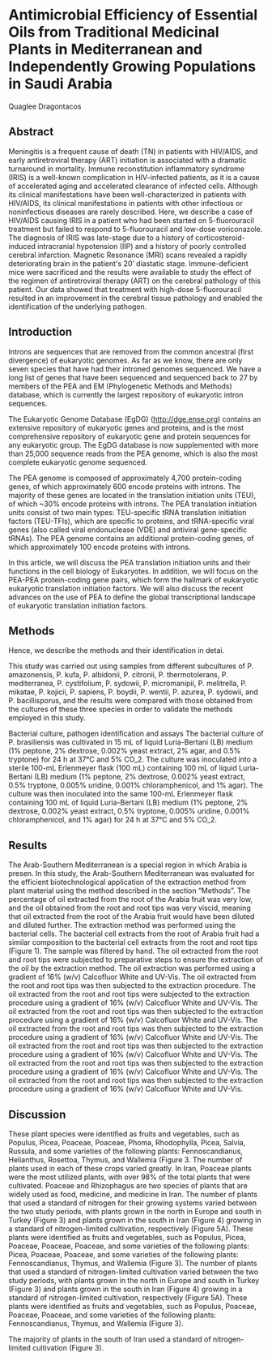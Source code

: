 # Antimicrobial Efficiency of Essential Oils from Traditional Medicinal Plants in Mediterranean and Independently Growing Populations in Saudi Arabia
Quaglee Dragontacos


## Abstract
Meningitis is a frequent cause of death (TN) in patients with HIV/AIDS, and early antiretroviral therapy (ART) initiation is associated with a dramatic turnaround in mortality. Immune reconstitution inflammatory syndrome (IRIS) is a well-known complication in HIV-infected patients, as it is a cause of accelerated aging and accelerated clearance of infected cells. Although its clinical manifestations have been well-characterized in patients with HIV/AIDS, its clinical manifestations in patients with other infectious or noninfectious diseases are rarely described. Here, we describe a case of HIV/AIDS causing IRIS in a patient who had been started on 5-fluorouracil treatment but failed to respond to 5-fluorouracil and low-dose voriconazole. The diagnosis of IRIS was late-stage due to a history of corticosteroid-induced intracranial hypotension (IIP) and a history of poorly controlled cerebral infarction. Magnetic Resonance (MRI) scans revealed a rapidly deteriorating brain in the patient's 20’ diastatic stage. Immune-deficient mice were sacrificed and the results were available to study the effect of the regimen of antiretroviral therapy (ART) on the cerebral pathology of this patient. Our data showed that treatment with high-dose 5-fluorouracil resulted in an improvement in the cerebral tissue pathology and enabled the identification of the underlying pathogen.


## Introduction
Introns are sequences that are removed from the common ancestral (first divergence) of eukaryotic genomes. As far as we know, there are only seven species that have had their introned genomes sequenced. We have a long list of genes that have been sequenced and sequenced back to 27 by members of the PEA and EM (Phylogenetic Methods and Methods) database, which is currently the largest repository of eukaryotic intron sequences.

The Eukaryotic Genome Database (EgDG) (http://dge.ense.org) contains an extensive repository of eukaryotic genes and proteins, and is the most comprehensive repository of eukaryotic gene and protein sequences for any eukaryotic group. The EgDG database is now supplemented with more than 25,000 sequence reads from the PEA genome, which is also the most complete eukaryotic genome sequenced.

The PEA genome is composed of approximately 4,700 protein-coding genes, of which approximately 600 encode proteins with introns. The majority of these genes are located in the translation initiation units (TEU), of which ~30% encode proteins with introns. The PEA translation initiation units consist of two main types: TEU-specific tRNA translation initiation factors (TEU-TFIs), which are specific to proteins, and tRNA-specific viral genes (also called viral endonuclease (VDE) and antiviral gene-specific tRNAs). The PEA genome contains an additional protein-coding genes, of which approximately 100 encode proteins with introns.

In this article, we will discuss the PEA translation initiation units and their functions in the cell biology of Eukaryotes. In addition, we will focus on the PEA-PEA protein-coding gene pairs, which form the hallmark of eukaryotic eukaryotic translation initiation factors. We will also discuss the recent advances on the use of PEA to define the global transcriptional landscape of eukaryotic translation initiation factors.


## Methods
Hence, we describe the methods and their identification in detai.

This study was carried out using samples from different subcultures of P. amazonensis, P. kufa, P. albidonii, P. citronii, P. thermotolerans, P. mediterranea, P. cystifolium, P. sydowii, P. micromanipii, P. melitrella, P. mikatae, P. kojicii, P. sapiens, P. boydii, P. wentii, P. azurea, P. sydowii, and P. bacillisporus, and the results were compared with those obtained from the cultures of these three species in order to validate the methods employed in this study.

Bacterial culture, pathogen identification and assays
The bacterial culture of P. brasiliensis was cultivated in 15 mL of liquid Luria-Bertani (LB) medium (1% peptone, 2% dextrose, 0.002% yeast extract, 2% agar, and 0.5% tryptone) for 24 h at 37°C and 5% CO_2. The culture was inoculated into a sterile 100-mL Erlenmeyer flask (100 mL) containing 100 mL of liquid Luria-Bertani (LB) medium (1% peptone, 2% dextrose, 0.002% yeast extract, 0.5% tryptone, 0.005% uridine, 0.001% chloramphenicol, and 1% agar). The culture was then inoculated into the same 100-mL Erlenmeyer flask containing 100 mL of liquid Luria-Bertani (LB) medium (1% peptone, 2% dextrose, 0.002% yeast extract, 0.5% tryptone, 0.005% uridine, 0.001% chloramphenicol, and 1% agar) for 24 h at 37°C and 5% CO_2.


## Results
The Arab-Southern Mediterranean is a special region in which Arabia is presen. In this study, the Arab-Southern Mediterranean was evaluated for the efficient biotechnological application of the extraction method from plant material using the method described in the section “Methods”. The percentage of oil extracted from the root of the Arabia fruit was very low, and the oil obtained from the root and root tips was very viscid, meaning that oil extracted from the root of the Arabia fruit would have been diluted and diluted further. The extraction method was performed using the bacterial cells. The bacterial cell extracts from the root of Arabia fruit had a similar composition to the bacterial cell extracts from the root and root tips (Figure 1). The sample was filtered by hand. The oil extracted from the root and root tips were subjected to preparative steps to ensure the extraction of the oil by the extraction method. The oil extraction was performed using a gradient of 16% (w/v) Calcofluor White and UV-Vis. The oil extracted from the root and root tips was then subjected to the extraction procedure. The oil extracted from the root and root tips were subjected to the extraction procedure using a gradient of 16% (w/v) Calcofluor White and UV-Vis. The oil extracted from the root and root tips was then subjected to the extraction procedure using a gradient of 16% (w/v) Calcofluor White and UV-Vis. The oil extracted from the root and root tips was then subjected to the extraction procedure using a gradient of 16% (w/v) Calcofluor White and UV-Vis. The oil extracted from the root and root tips was then subjected to the extraction procedure using a gradient of 16% (w/v) Calcofluor White and UV-Vis. The oil extracted from the root and root tips was then subjected to the extraction procedure using a gradient of 16% (w/v) Calcofluor White and UV-Vis. The oil extracted from the root and root tips was then subjected to the extraction procedure using a gradient of 16% (w/v) Calcofluor White and UV-Vis.


## Discussion
These plant species were identified as fruits and vegetables, such as Populus, Picea, Poaceae, Poaceae, Phoma, Rhodophylla, Picea, Salvia, Russula, and some varieties of the following plants: Fennoscandianus, Helianthus, Rosettoa, Thymus, and Wallemia (Figure 3. The number of plants used in each of these crops varied greatly. In Iran, Poaceae plants were the most utilized plants, with over 98% of the total plants that were cultivated. Poaceae and Rhizophagus are two species of plants that are widely used as food, medicine, and medicine in Iran. The number of plants that used a standard of nitrogen for their growing systems varied between the two study periods, with plants grown in the north in Europe and south in Turkey (Figure 3) and plants grown in the south in Iran (Figure 4) growing in a standard of nitrogen-limited cultivation, respectively (Figure 5A). These plants were identified as fruits and vegetables, such as Populus, Picea, Poaceae, Poaceae, Poaceae, and some varieties of the following plants: Picea, Poaceae, Poaceae, and some varieties of the following plants: Fennoscandianus, Thymus, and Wallemia (Figure 3). The number of plants that used a standard of nitrogen-limited cultivation varied between the two study periods, with plants grown in the north in Europe and south in Turkey (Figure 3) and plants grown in the south in Iran (Figure 4) growing in a standard of nitrogen-limited cultivation, respectively (Figure 5A). These plants were identified as fruits and vegetables, such as Populus, Poaceae, Poaceae, Poaceae, and some varieties of the following plants: Fennoscandianus, Thymus, and Wallemia (Figure 3).

The majority of plants in the south of Iran used a standard of nitrogen-limited cultivation (Figure 3).
